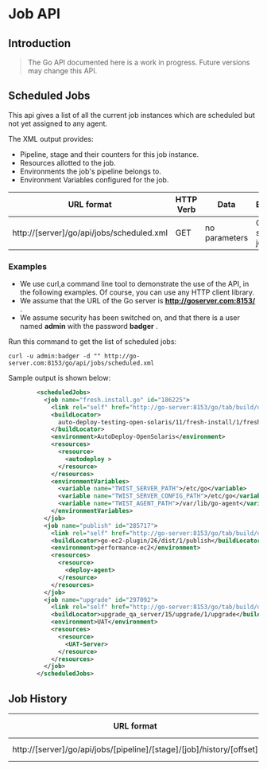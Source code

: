 # Job API

## Introduction

> The Go API documented here is a work in progress. Future versions may change this API.

## Scheduled Jobs

This api gives a list of all the current job instances which are scheduled but not yet assigned to any agent.

The XML output provides:

-   Pipeline, stage and their counters for this job instance.
-   Resources allotted to the job.
-   Environments the job's pipeline belongs to.
-   Environment Variables configured for the job.

| URL format | HTTP Verb | Data | Explanation |
|------------|-----------|------|-------------|
| http://[server]/go/api/jobs/scheduled.xml | GET | no parameters | Get all scheduled jobs |

### Examples

-   We use curl,a command line tool to demonstrate the use of the API, in the following examples. Of course, you can use any HTTP client library.
-   We assume that the URL of the Go server is **http://goserver.com:8153/** .
-   We assume security has been switched on, and that there is a user named **admin** with the password **badger** .

Run this command to get the list of scheduled jobs:

```
curl -u admin:badger -d "" http://go-server.com:8153/go/api/jobs/scheduled.xml
```

Sample output is shown below:

```xml
        <scheduledJobs>
          <job name="fresh.install.go" id="186225">
            <link rel="self" href="http://go-server:8153/go/tab/build/detail/auto-deploy-testing-open-solaris/11/fresh-install/1/fresh.install.go"/>
            <buildLocator>
              auto-deploy-testing-open-solaris/11/fresh-install/1/fresh.install.go
            </buildLocator>
            <environment>AutoDeploy-OpenSolaris</environment>
            <resources>
              <resource>
                <autodeploy >
              </resource>
            </resources>
            <environmentVariables>
              <variable name="TWIST_SERVER_PATH">/etc/go</variable>
              <variable name="TWIST_SERVER_CONFIG_PATH">/etc/go</variable>
              <variable name="TWIST_AGENT_PATH">/var/lib/go-agent</variable>
            </environmentVariables>
          </job>
          <job name="publish" id="285717">
            <link rel="self" href="http://go-server:8153/go/tab/build/detail/go-ec2-plugin/26/dist/1/publish"/>
            <buildLocator>go-ec2-plugin/26/dist/1/publish</buildLocator>
            <environment>performance-ec2</environment>
            <resources>
              <resource>
                <deploy-agent>
              </resource>
            </resources>
          </job>
          <job name="upgrade" id="297092">
            <link rel="self" href="http://go-server:8153/go/tab/build/detail/upgrade_qa_server/15/upgrade/1/upgrade"/>
            <buildLocator>upgrade_qa_server/15/upgrade/1/upgrade</buildLocator>
            <environment>UAT</environment>
            <resources>
              <resource>
                <UAT-Server>
              </resource>
            </resources>
          </job>
        </scheduledJobs>
```

## Job History

| URL format | HTTP Verb | Data | Explanation |
|------------|-----------|------|-------------|
| http://[server]/go/api/jobs/[pipeline]/[stage]/[job]/history/[offset] | GET | no parameters | List Job history. |
